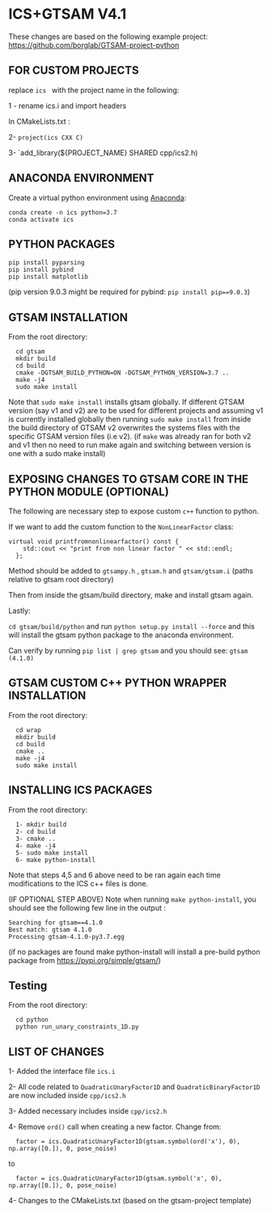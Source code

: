 # ICS+GTSAM V4.1

These changes are based on the following example project: https://github.com/borglab/GTSAM-project-python

## FOR CUSTOM PROJECTS
replace `ics ` with the project name in the following:

 1 - rename ics.i and import headers
 
 In CMakeLists.txt :
 
 2- `project(ics CXX C)`
 
 3- `add_library(${PROJECT_NAME} SHARED cpp/ics2.h)


## ANACONDA ENVIRONMENT 
  Create a virtual python environment using [Anaconda](https://www.anaconda.com/products/individual):
  ```
  conda create -n ics python=3.7
  conda activate ics
  ```

## PYTHON PACKAGES
  ```
  pip install pyparsing
  pip install pybind 
  pip install matplotlib
  ```
  (pip version 9.0.3 might be required for pybind: `pip install pip==9.0.3`)

## GTSAM INSTALLATION 
  From the root directory:
  ```
    cd gtsam 
    mkdir build 
    cd build
    cmake -DGTSAM_BUILD_PYTHON=ON -DGTSAM_PYTHON_VERSION=3.7 ..
    make -j4 
    sudo make install 
  ```
  Note that `sudo make install` installs gtsam globally. If different GTSAM version (say v1 and v2) are to be used for different projects and assuming v1 is currently installed globally then running `sudo make install` from inside the build directory of GTSAM v2 overwrites the systems files with the specific GTSAM version files (i.e v2). (if `make` was already ran for both v2 and v1 then no need to run make again and switching between version is one with a sudo make install) 

## EXPOSING CHANGES TO GTSAM CORE IN THE PYTHON MODULE (OPTIONAL)
The following are necessary step to expose custom `c++` function to python.

If we want to add the custom function to the `NonLinearFactor` class:
```
virtual void printfromnonlinearfactor() const {
    std::cout << "print from non linear factor " << std::endl;
  };

```
Method should be added to `gtsampy.h` , `gtsam.h` and `gtsam/gtsam.i`  (paths relative to gtsam root directory)

Then from inside the gtsam/build directory, make and install gtsam again. 

Lastly:

`cd gtsam/build/python` and run `python setup.py install --force` and this will install the gtsam python package to the anaconda environment. 

Can verify by running `pip list | grep gtsam` and you should see: `gtsam (4.1.0)`


## GTSAM CUSTOM C++ PYTHON WRAPPER INSTALLATION 
  From the root directory:
  ```
    cd wrap 
    mkdir build 
    cd build
    cmake ..
    make -j4 
    sudo make install 
  ```

## INSTALLING ICS PACKAGES

 From the root directory:
  ``` 
    1- mkdir build
    2- cd build
    3- cmake .. 
    4- make -j4 
    5- sudo make install 
    6- make python-install 
  ```

Note that steps 4,5 and 6 above need to be ran again each time modifications to the ICS c++ files is done.  

(IF OPTIONAL STEP ABOVE) Note when running `make python-install`, you should see the following few line in the output :

```
Searching for gtsam==4.1.0
Best match: gtsam 4.1.0
Processing gtsam-4.1.0-py3.7.egg

```

(if no packages are found make python-install will install a pre-build python package from https://pypi.org/simple/gtsam/)

## Testing 
 From the root directory:
  ```
    cd python 
    python run_unary_constraints_1D.py
  ```

## LIST OF CHANGES 
1- Added the interface file `ics.i`

2- All code related to `QuadraticUnaryFactor1D` and `QuadraticBinaryFactor1D` are now included inside `cpp/ics2.h`

3- Added necessary includes inside `cpp/ics2.h`

4- Remove ``ord()`` call when creating a new factor. Change from:
```
  factor = ics.QuadraticUnaryFactor1D(gtsam.symbol(ord('x'), 0), np.array([0.]), 0, pose_noise)
```
to 
```
  factor = ics.QuadraticUnaryFactor1D(gtsam.symbol('x', 0), np.array([0.]), 0, pose_noise)
```

4- Changes to the CMakeLists.txt (based on the gtsam-project template)

